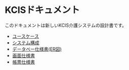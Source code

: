 # KCISドキュメント

このドキュメントは新しいKCIS介護システムの設計書です。

* [ユースケース]()
* [システム構成]()
* [データベー仕様書(ER図)]()
* [画面仕様書](./page_transition/README.md)
* [帳票仕様書]()

